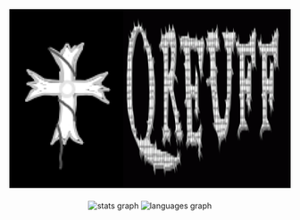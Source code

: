 <div style="display: flex;">
    <img src="https://github.com/Qreuff/Qreuff/blob/main/1.png?raw=true" width="300" />
    <img src="https://github.com/Qreuff/Qreuff/blob/main/Qreuff.gif?raw=true" width="300" />
</div>

###

<div align="center">
  <img src="https://github-readme-stats.vercel.app/api?username=qreuff&hide_title=false&hide_rank=false&show_icons=true&include_all_commits=true&count_private=true&disable_animations=false&theme=white&locale=en&hide_border=false&order=1" height="150" alt="stats graph"  />
  <img src="https://github-readme-stats.vercel.app/api/top-langs?username=qreuff&locale=en&hide_title=false&layout=compact&card_width=320&langs_count=5&theme=white&hide_border=false&order=2" height="150" alt="languages graph"  />
</div>

###
